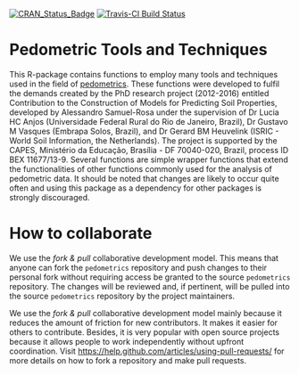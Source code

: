 [![CRAN_Status_Badge](http://www.r-pkg.org/badges/version/pedometrics)](http://cran.r-project.org/web/packages/pedometrics)
[![Travis-CI Build Status](https://travis-ci.org/samuel-rosa/pedometrics.svg?branch=master)](https://travis-ci.org/samuel-rosa/pedometrics)

# Pedometric Tools and Techniques

This R-package contains functions to employ many tools and
techniques used in the field of [pedometrics](http://en.wikipedia.org/wiki/Pedometrics). 
These functions were developed to fulfil the demands created by the PhD
research project (2012-2016) entitled Contribution to the Construction of
Models for Predicting Soil Properties, developed by Alessandro Samuel-Rosa
under the supervision of Dr Lucia HC Anjos (Universidade Federal Rural do
Rio de Janeiro, Brazil), Dr Gustavo M Vasques (Embrapa Solos, Brazil), and
Dr Gerard BM Heuvelink (ISRIC - World Soil Information, the Netherlands).
The project is supported by the CAPES, Ministério da Educação, Brasília -
DF 70040-020, Brazil, process ID BEX 11677/13-9. Several functions are
simple wrapper functions that extend the functionalities of other functions
commonly used for the analysis of pedometric data. It should be noted that
changes are likely to occur quite often and using this package as a
dependency for other packages is strongly discouraged.

# How to collaborate

We use the *fork & pull* collaborative development model. This means that anyone can fork the `pedometrics` 
repository and push changes to their personal fork without requiring access be granted to the source 
`pedometrics` repository. The changes will be reviewed and, if pertinent, will be pulled into the source
`pedometrics` repository by the project maintainers.

We use the *fork & pull* collaborative development model mainly because it reduces the amount of friction for
new contributors. It makes it easier for others to contribute. Besides, it is very popular with open source
projects because it allows people to work independently without upfront coordination. Visit
https://help.github.com/articles/using-pull-requests/ for more details on how to fork a repository and make
pull requests.
